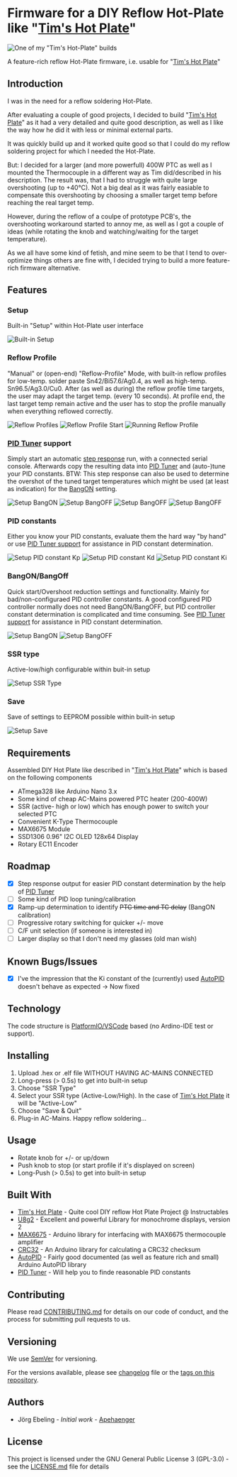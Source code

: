 # Firmware for a DIY Reflow Hot-Plate like "[Tim's Hot Plate](https://www.instructables.com/Tims-Hot-Plate/)"
![One of my "Tim's Hot-Plate" builds](assets/images/TimsHotPlate-1.jpg)

A feature-rich reflow Hot-Plate firmware, i.e. usable for "[Tim's Hot Plate](https://www.instructables.com/Tims-Hot-Plate/)"

## Introduction

I was in the need for a reflow soldering Hot-Plate.

After evaluating a couple of good projects, I decided to build "[Tim's Hot Plate](https://www.instructables.com/Tims-Hot-Plate/)" as it had a very detailed and quite good description, as well as I like the way how he did it with less or minimal external parts.

It was quickly build up and it worked quite good so that I could do my reflow soldering project for which I needed the Hot-Plate.

But: I decided for a larger (and more powerfull) 400W PTC as well as I mounted the Thermocouple in a different way as Tim did/described in his description.
The result was, that I had to struggle with quite large overshooting (up to +40°C).
Not a big deal as it was fairly easiable to compensate this overshooting by choosing a smaller target temp before reaching the real target temp. 

However, during the reflow of a coulpe of prototype PCB's, the overshooting workaround started to annoy me, as well as I got a couple of ideas (while rotating the knob and watching/waiting for the target temperature).

As we all have some kind of fetish, and mine seem to be that I tend to over-optimize things others are fine with, I decided trying to build a more feature-rich firmware alternative.

## Features

### Setup

Built-in "Setup" within Hot-Plate user interface

![Built-in Setup](assets/images/Setup-1.jpg)

### Reflow Profile

"Manual" or (open-end) "Reflow-Profile" Mode, with built-in reflow profiles for low-temp. solder paste Sn42/Bi57.6/Ag0.4, as well as high-temp. Sn96.5/Ag3.0/Cu0. After (as well as during) the reflow profile time targets, the user may adapt the target temp. (every 10 seconds). At profile end, the last target temp remain active and the user has to stop the profile manually when everything reflowed correctly.

![Reflow Profiles](assets/images/ReflowProfiles.jpg)
![Reflow Profile Start](assets/images/ReflowProfile-Start.jpg)
![Running Reflow Profile](assets/images/ReflowProfile-1.jpg)

### [PID Tuner](https://pidtuner.com) support

Simply start an automatic [step response](https://en.wikipedia.org/wiki/Step_response) run, with a connected serial console.
Afterwards copy the resulting data into [PID Tuner](https://pidtuner.com) and (auto-)tune your PID constants.
BTW: This step response can also be used to determine the overshot of the tuned target temperatures which might be used (at least as indication) for the [BangON](#bangonbangoff) setting. 

![Setup BangON](assets/images/PIDTuner-Start.jpg)
![Setup BangOFF](assets/images/PIDTuner-Heat.jpg)
![Setup BangOFF](assets/images/PIDTuner-Settle.jpg)
![Setup BangOFF](assets/images/PIDTuner-Output-1.jpg)

### PID constants

Either you know your PID constants, evaluate them the hard way "by hand" or use [PID Tuner support](#pid-tuner-support) for assistance in PID constant determination. 

![Setup PID constant Kp](assets/images/Setup-PID-Kp.jpg)
![Setup PID constant Kd](assets/images/Setup-PID-Kd.jpg)
![Setup PID constant Ki](assets/images/Setup-PID-Ki.jpg)

### BangON/BangOff

Quick start/Overshoot reduction settings and functionality. Mainly for bad/non-configuraed PID controller constants.
A good configured PID controller normally does not need BangON/BangOFF, but PID controller constant determination is complicated and time consuming. See [PID Tuner support](#pid-tuner-support) for assistance in PID constant determination.

![Setup BangON](assets/images/Setup-BangON.jpg)
![Setup BangOFF](assets/images/Setup-BangOFF.jpg)

### SSR type

Active-low/high configurable within buit-in setup

![Setup SSR Type](assets/images/Setup-SSR.jpg)

### Save

Save of settings to EEPROM possible within built-in setup 

![Setup Save](assets/images/Setup-Save.jpg)

## Requirements

Assembled DIY Hot Plate like described in "[Tim's Hot Plate](https://www.instructables.com/Tims-Hot-Plate/)" which is based on the following components

- ATmega328 like Arduino Nano 3.x
- Some kind of cheap AC-Mains powered PTC heater (200-400W)
- SSR (active- high or low) which has enough power to switch your selected PTC
- Convenient K-Type Thermocouple
- MAX6675 Module
- SSD1306 0.96" I2C OLED 128x64 Display
- Rotary EC11 Encoder

## Roadmap

- [X] Step response output for easier PID constant determination by the help of [PID Tuner](https://pidtuner.com)
- [ ] Some kind of PID loop tuning/calibration
- [X] Ramp-up determination to identify ~~PTC time and TC delay~~ (BangON calibration)
- [ ] Progressive rotary switching for quicker +/- move
- [ ] C/F unit selection (if someone is interested in)
- [ ] Larger display so that I don't need my glasses (old man wish)

## Known Bugs/Issues

- [X] I've the impression that the Ki constant of the (currently) used [AutoPID](https://r-downing.github.io/AutoPID/) doesn't behave as expected -> Now fixed

## Technology

The code structure is [PlatformIO/VSCode](https://platformio.org/) based (no Ardino-IDE test or support).

## Installing

1. Upload .hex or .elf file WITHOUT HAVING AC-MAINS CONNECTED
1. Long-press (> 0.5s) to get into built-in setup
1. Choose "SSR Type"
1. Select your SSR type (Active-Low/High). In the case  of [Tim's Hot Plate](https://www.instructables.com/Tims-Hot-Plate/) it will be "Active-Low"
1. Choose "Save & Quit"
1. Plug-in AC-Mains. Happy reflow soldering...

## Usage

- Rotate knob for +/- or up/down
- Push knob to stop (or start profile if it's displayed on screen)
- Long-Push (> 0.5s) to get into built-in setup

## Built With

* [Tim's Hot Plate](https://www.instructables.com/Tims-Hot-Plate/) - Quite cool DIY reflow Hot Plate Project @ Instructables
* [U8g2](https://github.com/olikraus/u8g2) - Excellent and powerful Library for monochrome displays, version 2
* [MAX6675](https://github.com/adafruit/MAX6675-library) - Arduino library for interfacing with MAX6675 thermocouple amplifier
* [CRC32](https://github.com/bakercp/CRC32) - An Arduino library for calculating a CRC32 checksum
* [AutoPID](https://github.com/r-downing/AutoPID) - Fairly good documented (as well as feature rich and small) Arduino AutoPID library 
* [PID Tuner](https://pidtuner.com) - Will help you to finde reasonable PID constants

## Contributing

Please read [CONTRIBUTING.md](./CONTRIBUTING.md) for details on our code of conduct, and the process for submitting pull requests to us.

## Versioning

We use [SemVer](http://semver.org/) for versioning.

For the versions available, please see [changelog](CHANGELOG.md) file or the [tags on this repository](https://github.com/Apehaenger/Another-HotPlate-Firmware/tags). 

## Authors

* Jörg Ebeling - *Initial work* - [Apehaenger](https://github.com/Apehaenger)

<!--
See also the list of [contributors](https://github.com/your/project/contributors) who participated in this project.
-->

## License

This project is licensed under the GNU General Public License 3 (GPL-3.0) - see the [LICENSE.md](LICENSE.md) file for details
